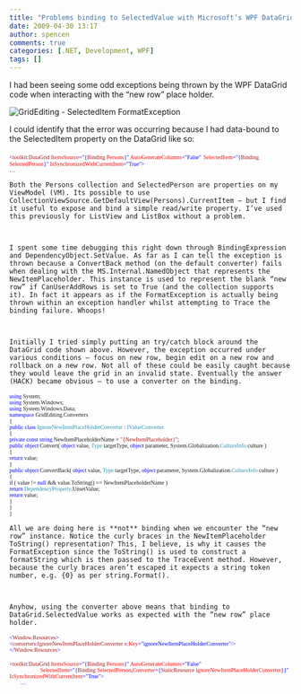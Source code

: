 ```yaml
---
title: "Problems binding to SelectedValue with Microsoft’s WPF DataGrid"
date: 2009-04-30 13:17
author: spencen
comments: true
categories: [.NET, Development, WPF]
tags: []
---
```


I had been seeing some odd exceptions being thrown by the WPF DataGrid code when interacting with the “new row” place holder. 
  

![GridEditing - SelectedItem FormatException](/images/GridEditing%20-%20SelectedItem%20FormatException_1.png "GridEditing - SelectedItem FormatException") 
  

I could identify that the error was occurring because I had data-bound to the SelectedItem property on the DataGrid like so:
  

<font size="1"><font face="Verdana"><span style="color: blue">&lt;</span><span style="color: #a31515">toolkit</span><span style="color: blue">:</span><span style="color: #a31515">DataGrid </span><span style="color: red">ItemsSource</span><span style="color: blue">=&quot;{</span><span style="color: #a31515">Binding </span><span style="color: red">Persons</span><span style="color: blue">}&quot; </span><span style="color: red">AutoGenerateColumns</span><span style="color: blue">=&quot;False&quot;</span></font></font><span style="color: blue">
</span><font size="1"><font face="Verdana"><span style="color: blue">                  </span><span style="color: red">SelectedItem</span><span style="color: blue">=&quot;{</span><span style="color: #a31515">Binding </span><span style="color: red">SelectedPerson</span></font></font><font size="1"><font face="Verdana"><span style="color: blue">}&quot;
</span><span style="color: red">IsSynchronizedWithCurrentItem</span><span style="color: blue">=&quot;True&quot;&gt;  
        …</span></font></font></pre>
<a href="http://11011.net/software/vspaste"></a>

    
    Both the Persons collection and SelectedPerson are properties on my ViewModel (VM). Its possible to use CollectionViewSource.GetDefaultView(Persons).CurrentItem – but I find it useful to expose and bind a simple read/write property. I’ve used this previously for ListView and ListBox without a problem.
    

    
    I spent some time debugging this right down through BindingExpression and DependencyObject.SetValue. As far as I can tell the exception is thrown because a ConvertBack method (on the default converter) fails when dealing with the MS.Internal.NamedObject that represents the NewItemPlaceholder. This instance is used to represent the blank “new row” if CanUserAddRows is set to True (and the collection supports it). In fact it appears as if the FormatException is actually being thrown within an exception handler whilst attempting to Trace the binding failure. Whoops!
    

    
    Initially I tried simply putting an try/catch block around the DataGrid code shown above. However, the exception occurred under various conditions – focus on new row, begin edit on a new row and rollback on a new row. Not all of these could be easily caught because they would leave the grid in an invalid state. Eventually the answer (HACK) became obvious – to use a converter on the binding.
    
<pre class="code"><font size="1"><font face="Verdana"><span style="color: blue">using </span>System;
<span style="color: blue">using </span>System.Windows;
<span style="color: blue">using </span>System.Windows.Data;
<span style="color: blue">namespace </span>GridEditing.Converters
{
<span style="color: blue">public class </span><span style="color: #2b91af">IgnoreNewItemPlaceHolderConverter </span>: </font></font><font size="1"><font face="Verdana"><span style="color: #2b91af">IValueConverter
</span>{
<span style="color: blue">private const string </span>NewItemPlaceholderName = <span style="color: #a31515">&quot;{NewItemPlaceholder}&quot;</span>;
<span style="color: blue">public object </span>Convert( <span style="color: blue">object </span>value, <span style="color: #2b91af">Type </span>targetType, <span style="color: blue">object </span>parameter, System.Globalization.<span style="color: #2b91af">CultureInfo </span>culture )
{
<span style="color: blue">return </span>value;
}
<span style="color: blue">public object </span>ConvertBack( <span style="color: blue">object </span>value, <span style="color: #2b91af">Type </span>targetType, <span style="color: blue">object </span>parameter, System.Globalization.<span style="color: #2b91af">CultureInfo </span>culture )
{
<span style="color: blue">if </span>( value != <span style="color: blue">null </span>&amp;&amp; value.ToString() == NewItemPlaceholderName )
<span style="color: blue">return </span><span style="color: #2b91af">DependencyProperty</span>.UnsetValue;
<span style="color: blue">return </span>value;
}
}
}</font></font></pre>
<a href="http://11011.net/software/vspaste"></a>

    
    All we are doing here is **not** binding when we encounter the “new row” instance. Notice the curly braces in the NewItemPlaceholder ToString() representation? This, I believe, is why it causes the FormatException since the ToString() is used to construct a formatString which is then passed to the TraceEvent method. However, because the curly braces aren’t escaped it expects a string token number, e.g. {0} as per string.Format().
    

    
    Anyhow, using the converter above means that binding to DataGrid.SelectedValue works as expected with the “new row” place holder.
    
<pre class="code"><font size="1"><font face="Verdana"><span style="color: blue">&lt;</span><span style="color: #a31515">Window.Resources</span><span style="color: blue">&gt;</span></font></font><font size="1"><font face="Verdana"><span style="color: blue">
&lt;</span><span style="color: #a31515">converters</span><span style="color: blue">:</span><span style="color: #a31515">IgnoreNewItemPlaceHolderConverter </span><span style="color: red">x</span><span style="color: blue">:</span><span style="color: red">Key</span></font></font><font size="1"><font face="Verdana"><span style="color: blue">=&quot;ignoreNewItemPlaceHolderConverter&quot;/&gt;
&lt;/</span><span style="color: #a31515">Window.Resources</span><span style="color: blue">&gt;</span></font></font></pre>
<pre class="code"><font size="1"><font face="Verdana"><span style="color: blue">&lt;</span><span style="color: #a31515">toolkit</span><span style="color: blue">:</span><span style="color: #a31515">DataGrid </span><span style="color: red">ItemsSource</span><span style="color: blue">=&quot;{</span><span style="color: #a31515">Binding </span><span style="color: red">Persons</span><span style="color: blue">}&quot; </span><span style="color: red">AutoGenerateColumns</span></font></font><font size="1"><font face="Verdana"><span style="color: blue">=&quot;False&quot;  
                      </span><span style="color: red">SelectedItem</span><span style="color: blue">=&quot;{</span><span style="color: #a31515">Binding </span><span style="color: red">SelectedPerson</span><span style="color: blue">,</span><span style="color: red">Converter</span><span style="color: blue">={</span><span style="color: #a31515">StaticResource </span><span style="color: red">ignoreNewItemPlaceHolderConverter</span></font></font><font size="1"><font face="Verdana"><span style="color: blue">}}&quot;
</span><span style="color: red">IsSynchronizedWithCurrentItem</span><span style="color: blue">=&quot;True&quot;&gt;  
        …</span></font></font>

<a href="http://11011.net/software/vspaste"></a><a href="http://11011.net/software/vspaste"></a>

